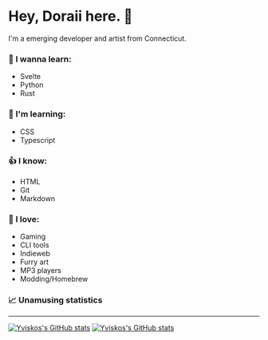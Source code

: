 # Hey, Doraii here. 👋
I'm a emerging developer and artist from Connecticut.

### 🏫 I wanna learn:
- Svelte
- Python
- Rust

### 📝 I'm learning:
- CSS
- Typescript

### 👍 I know:
- HTML
- Git
- Markdown

### 🩷 I love:
- Gaming
- CLI tools
- Indieweb
- Furry art
- MP3 players
- Modding/Homebrew

### 📈 Unamusing statistics
---
[![Yviskos's GitHub stats](https://github-readme-stats.vercel.app/api?username=yviskos&show_icons=true&theme=dark#gh-dark-mode-only)](https://github.com/anuraghazra/github-readme-stats)
[![Yviskos's GitHub stats](https://github-readme-stats.vercel.app/api/top-langs?username=yviskos&show_icons=true&locale=en&layout=compact&theme=dark)](https://github.com/anuraghazra/github-readme-stats)


